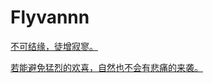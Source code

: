 # Flyvannn

[不可结缘，徒增寂寥。](https://flyvannn.github.io/)

[若能避免猛烈的欢喜，自然也不会有悲痛的来袭。](https://github.com/hahally/NLP_Stega/tree/main/steganography)

